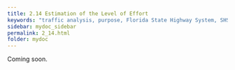 ```yaml
---
title: 2.14 Estimation of the Level of Effort
keywords: "traffic analysis, purpose, Florida State Highway System, SHS"
sidebar: mydoc_sidebar
permalink: 2_14.html
folder: mydoc
---
```


<p>
  Coming soon.
</p>